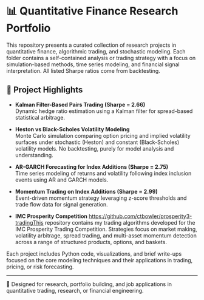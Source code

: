 # 📊 Quantitative Finance Research Portfolio

This repository presents a curated collection of research projects in quantitative finance, algorithmic trading, and stochastic modeling. Each folder contains a self-contained analysis or trading strategy with a focus on simulation-based methods, time series modeling, and financial signal interpretation. All listed Sharpe ratios come from backtesting. 

## 🧠 Project Highlights

- **Kalman Filter-Based Pairs Trading (Sharpe = 2.66)**  
  Dynamic hedge ratio estimation using a Kalman filter for spread-based statistical arbitrage.
  

- **Heston vs Black-Scholes Volatility Modeling**  
  Monte Carlo simulation comparing option pricing and implied volatility surfaces under stochastic (Heston) and constant (Black-Scholes) volatility models. No backtesting, purely for model analysis and understanding. 

- **AR-GARCH Forecasting for Index Additions (Sharpe = 2.75)**  
  Time series modeling of returns and volatility following index inclusion events using AR and GARCH models.

- **Momentum Trading on Index Additions (Sharpe = 2.99)**  
  Event-driven momentum strategy leveraging z-score thresholds and trade flow data for signal generation.

- **IMC Prosperity Competition**
  https://github.com/ctbowler/prosperity3-tradingThis repository contains my trading algorithms developed for the IMC Prosperity Trading Competition. Strategies focus on market making, volatility arbitrage, spread trading, and multi-asset momentum detection across a range    of structured products, options, and baskets.
  

Each project includes Python code, visualizations, and brief write-ups focused on the core modeling techniques and their applications in trading, pricing, or risk forecasting.

---

📎 Designed for research, portfolio building, and job applications in quantitative trading, research, or financial engineering.

